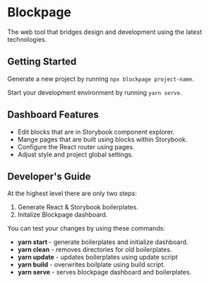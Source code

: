 # Blockpage

The web tool that bridges design and development using the latest technologies.

## Getting Started

Generate a new project by running `npx blockpage project-name`.

Start your development environment by running `yarn serve`.

## Dashboard Features

- Edit blocks that are in Storybook component explorer.
- Mange pages that are built using blocks within Storybook.
- Configure the React router using pages.
- Adjust style and project global settings.

## Developer's Guide

At the highest level there are only two steps:

1. Generate React & Storybook boilerplates.
1. Initalize Blockpage dashboard.

You can test your changes by using these commands:

- **yarn start** - generate boilerplates and initialize dashboard.
- **yarn clean** - removes directories for old boilerplates.
- **yarn update** - updates boilerplates using update script
- **yarn build** - overwrites boilplate using build script.
- **yarn serve** - serves blockpage dashboard and boilerplates.
